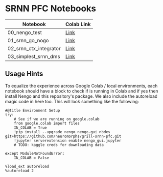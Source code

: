 # SRNN PFC Notebooks

| Notebook                    | Colab Link |
|-----------------------------| -----------|
| 00_nengo_test               | [Link](https://colab.research.google.com/github/neuromorphs/grill-srnn-pfc/blob/master/notebooks/00_nengo_test.ipynb)|
| 01_srnn_go_nogo             | [Link](https://colab.research.google.com/github/neuromorphs/grill-srnn-pfc/blob/master/notebooks/01_srnn_go_nogo.ipynb)|
| 02_srnn_ctx_integrator      | [Link](https://colab.research.google.com/github/neuromorphs/grill-srnn-pfc/blob/master/notebooks/02_srnn_ctx_integrator.ipynb)|
| 03_simplest_srnn_dms        | [Link](https://colab.research.google.com/github/neuromorphs/grill-srnn-pfc/blob/master/notebooks/03_simplest_rnn_dms.ipynb)|

## Usage Hints

To equalize the experience across Google Colab / local environments, each notebook should have a block to check if is running in Colab and if yes then install Nengo and this repository's package. We also include the autoreload magic code in here too. This will look something like the following:
```jupyterpython
#@title Environment Setup
try:
    # See if we are running on google.colab
    from google.colab import files
    IN_COLAB = True
    !pip install --upgrade nengo nengo-gui nbdev git+https://github.com/neuromorphs/grill-srnn-pfc.git
    !jupyter serverextension enable nengo_gui.jupyter
    # TODO: kaggle creds for downloading data 
    
except ModuleNotFoundError:
    IN_COLAB = False

%load_ext autoreload
%autoreload 2
```